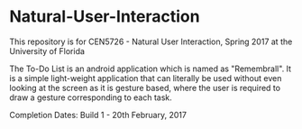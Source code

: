 # Natural-User-Interaction
This repository is for CEN5726 - Natural User Interaction, Spring 2017 at the University of Florida

The To-Do List is an android application which is named as "Remembrall".
It is a simple light-weight application that can literally be used without even looking at the screen as it is gesture based, where the user is required to draw a gesture corresponding to each task.

Completion Dates:
Build 1 - 20th February, 2017

